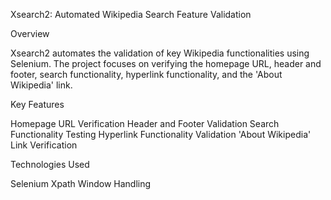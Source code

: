 Xsearch2: Automated Wikipedia Search Feature Validation

Overview

Xsearch2 automates the validation of key Wikipedia functionalities using Selenium. The project focuses on verifying the homepage URL, header and footer, search functionality, hyperlink functionality, and the 'About Wikipedia' link.

Key Features

Homepage URL Verification
Header and Footer Validation
Search Functionality Testing
Hyperlink Functionality Validation
'About Wikipedia' Link Verification

Technologies Used

Selenium
Xpath
Window Handling
